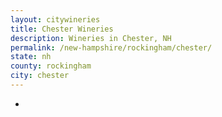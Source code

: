 ```yaml
---
layout: citywineries
title: Chester Wineries
description: Wineries in Chester, NH
permalink: /new-hampshire/rockingham/chester/
state: nh
county: rockingham
city: chester
---
```

-
